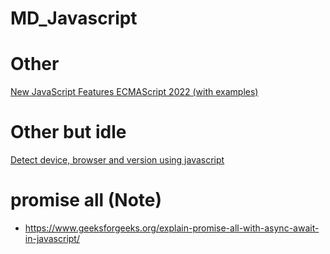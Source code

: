 # MD_Javascript


# Other
[New JavaScript Features ECMAScript 2022 (with examples)](https://dev.to/brayanarrieta/new-javascript-features-ecmascript-2022-with-examples-4nhg)

# Other but idle
[Detect device, browser and version using javascript](https://medium.com/creative-technology-concepts-code/detect-device-browser-and-version-using-javascript-8b511906745)

# promise all (Note)
- https://www.geeksforgeeks.org/explain-promise-all-with-async-await-in-javascript/